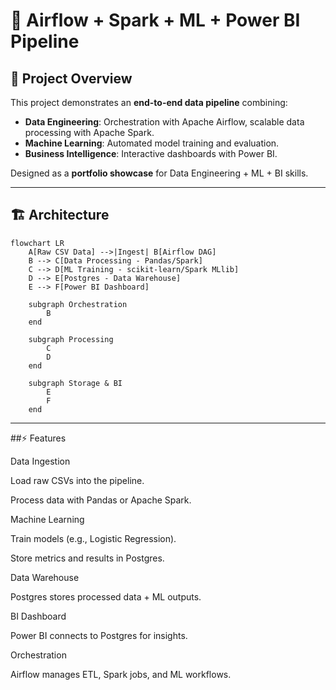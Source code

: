 # 🚀 Airflow + Spark + ML + Power BI Pipeline

## 📌 Project Overview
This project demonstrates an **end-to-end data pipeline** combining:
- **Data Engineering**: Orchestration with Apache Airflow, scalable data processing with Apache Spark.  
- **Machine Learning**: Automated model training and evaluation.  
- **Business Intelligence**: Interactive dashboards with Power BI.  

Designed as a **portfolio showcase** for Data Engineering + ML + BI skills.

---

## 🏗️ Architecture
```mermaid
flowchart LR
    A[Raw CSV Data] -->|Ingest| B[Airflow DAG]
    B --> C[Data Processing - Pandas/Spark]
    C --> D[ML Training - scikit-learn/Spark MLlib]
    D --> E[Postgres - Data Warehouse]
    E --> F[Power BI Dashboard]
    
    subgraph Orchestration
        B
    end
    
    subgraph Processing
        C
        D
    end
    
    subgraph Storage & BI
        E
        F
    end
```
---
##⚡ Features

Data Ingestion

Load raw CSVs into the pipeline.

Process data with Pandas or Apache Spark.

Machine Learning

Train models (e.g., Logistic Regression).

Store metrics and results in Postgres.

Data Warehouse

Postgres stores processed data + ML outputs.

BI Dashboard

Power BI connects to Postgres for insights.

Orchestration

Airflow manages ETL, Spark jobs, and ML workflows.
